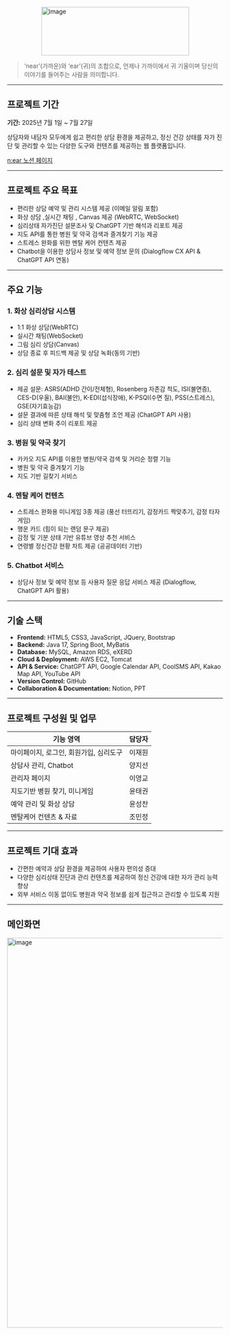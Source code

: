<img src="https://github.com/user-attachments/assets/60ac6585-1227-414c-9aaa-52c6ba52cc70"
     width="345" height="113" alt="image"
     style="display: block; margin: 0 auto;" />
> ‘near’(가까운)와 ‘ear’(귀)의 조합으로, 언제나 가까이에서 귀 기울이며 당신의 이야기를 들어주는 사람을 의미합니다.

---

## 프로젝트 기간 
**기간:** 2025년 7월 1일 \~ 7월 27일

상담자와 내담자 모두에게 쉽고 편리한 상담 환경을 제공하고, 정신 건강 상태를 자가 진단 및 관리할 수 있는 다양한 도구와 컨텐츠를 제공하는 웹 플랫폼입니다.


[n:ear 노션 페이지](https://www.notion.so/2-N-EAR-21f678f892a7803ca924ca3c5816cffe)

---

## 프로젝트 주요 목표

* 편리한 상담 예약 및 관리 시스템 제공 (이메일 알림 포함)
* 화상 상담 ,실시간 채팅 , Canvas 제공 (WebRTC, WebSocket)
* 심리상태 자가진단 설문조사 및 ChatGPT 기반 해석과 리포트 제공
* 지도 API를 통한 병원 및 약국 검색과 즐겨찾기 기능 제공
* 스트레스 완화를 위한 멘탈 케어 컨텐츠 제공
* Chatbot을 이용한 상담사 정보 및 예약 정보 문의 (Dialogflow CX API & ChatGPT API 연동)

---

## 주요 기능

### 1. 화상 심리상담 시스템

* 1:1 화상 상담(WebRTC)
* 실시간 채팅(WebSocket)
* 그림 심리 상담(Canvas)
* 상담 종료 후 피드백 제공 및 상담 녹화(동의 기반)

### 2. 심리 설문 및 자가 테스트

* 제공 설문: ASRS(ADHD 간이/전체형), Rosenberg 자존감 척도, ISI(불면증), CES-D(우울), BAI(불안), K-EDI(섭식장애), K-PSQI(수면 질), PSS(스트레스), GSE(자기효능감)
* 설문 결과에 따른 상태 해석 및 맞춤형 조언 제공 (ChatGPT API 사용)
* 심리 상태 변화 추이 리포트 제공

### 3. 병원 및 약국 찾기

* 카카오 지도 API를 이용한 병원/약국 검색 및 거리순 정렬 기능
* 병원 및 약국 즐겨찾기 기능
* 지도 기반 길찾기 서비스

### 4. 멘탈 케어 컨텐츠

* 스트레스 완화용 미니게임 3종 제공 (풍선 터뜨리기, 감정카드 짝맞추기, 감정 타자게임)
* 행운 카드 (힘이 되는 랜덤 문구 제공)
* 감정 및 기분 상태 기반 유튜브 영상 추천 서비스
* 연령별 정신건강 현황 차트 제공 (공공데이터 기반)

### 5. Chatbot 서비스

* 상담사 정보 및 예약 정보 등 사용자 질문 응답 서비스 제공 (Dialogflow, ChatGPT API 활용)

---

## 기술 스택

* **Frontend:** HTML5, CSS3, JavaScript, JQuery, Bootstrap
* **Backend:** Java 17, Spring Boot, MyBatis
* **Database:** MySQL, Amazon RDS, eXERD
* **Cloud & Deployment:** AWS EC2, Tomcat
* **API & Service:** ChatGPT API, Google Calendar API, CoolSMS API, Kakao Map API, YouTube API
* **Version Control:** GitHub
* **Collaboration & Documentation:** Notion, PPT

---

## 프로젝트 구성원 및 업무

| 기능 영역                  | 담당자 |
| ---------------------- | --- |
| 마이페이지, 로그인, 회원가입, 심리도구 | 이재원 |
| 상담사 관리, Chatbot        | 양지선 |
| 관리자 페이지                | 이영교 |
| 지도기반 병원 찾기, 미니게임       | 윤태권 |
| 예약 관리 및 화상 상담          | 윤성찬 |
| 멘탈케어 컨텐츠 & 자료          | 조민정 |

---

## 프로젝트 기대 효과

* 간편한 예약과 상담 환경을 제공하여 사용자 편의성 증대
* 다양한 심리상태 진단과 관리 컨텐츠를 제공하여 정신 건강에 대한 자가 관리 능력 향상
* 외부 서비스 이동 없이도 병원과 약국 정보를 쉽게 접근하고 관리할 수 있도록 지원

---

## 메인화면 
<img width="1904" height="909" alt="image" src="https://github.com/user-attachments/assets/5052b39b-8be4-4ea3-bf8d-909bc918404d" />

